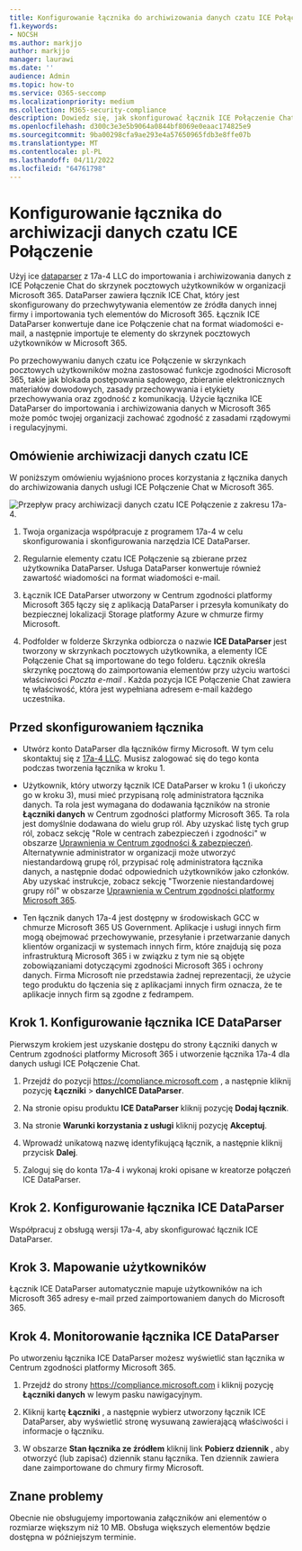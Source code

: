 ```yaml
---
title: Konfigurowanie łącznika do archiwizowania danych czatu ICE Połączenie w Microsoft 365
f1.keywords:
- NOCSH
ms.author: markjjo
author: markjjo
manager: laurawi
ms.date: ''
audience: Admin
ms.topic: how-to
ms.service: O365-seccomp
ms.localizationpriority: medium
ms.collection: M365-security-compliance
description: Dowiedz się, jak skonfigurować łącznik ICE Połączenie Chat DataParser 17a-4 i używać go do importowania i archiwizowania danych usługi ICE Połączenie Chat w Microsoft 365.
ms.openlocfilehash: d300c3e3e5b9064a0844bf8069e0eaac174825e9
ms.sourcegitcommit: 9ba00298cfa9ae293e4a57650965fdb3e8ffe07b
ms.translationtype: MT
ms.contentlocale: pl-PL
ms.lasthandoff: 04/11/2022
ms.locfileid: "64761798"
---
```

# <a name="set-up-a-connector-to-archive-ice-connect-chat-data"></a>Konfigurowanie łącznika do archiwizacji danych czatu ICE Połączenie

Użyj ice [dataparser](https://www.17a-4.com/ice-dataparser/) z 17a-4 LLC do importowania i archiwizowania danych z ICE Połączenie Chat do skrzynek pocztowych użytkowników w organizacji Microsoft 365. DataParser zawiera łącznik ICE Chat, który jest skonfigurowany do przechwytywania elementów ze źródła danych innej firmy i importowania tych elementów do Microsoft 365. Łącznik ICE DataParser konwertuje dane ice Połączenie chat na format wiadomości e-mail, a następnie importuje te elementy do skrzynek pocztowych użytkowników w Microsoft 365.

Po przechowywaniu danych czatu ice Połączenie w skrzynkach pocztowych użytkowników można zastosować funkcje zgodności Microsoft 365, takie jak blokada postępowania sądowego, zbieranie elektronicznych materiałów dowodowych, zasady przechowywania i etykiety przechowywania oraz zgodność z komunikacją. Użycie łącznika ICE DataParser do importowania i archiwizowania danych w Microsoft 365 może pomóc twojej organizacji zachować zgodność z zasadami rządowymi i regulacyjnymi.

## <a name="overview-of-archiving-ice-chat-data"></a>Omówienie archiwizacji danych czatu ICE

W poniższym omówieniu wyjaśniono proces korzystania z łącznika danych do archiwizowania danych usługi ICE Połączenie Chat w Microsoft 365.

![Przepływ pracy archiwizacji danych czatu ICE Połączenie z zakresu 17a-4.](../media/ICEChatDataParserConnectorWorkflow.png)

1. Twoja organizacja współpracuje z programem 17a-4 w celu skonfigurowania i skonfigurowania narzędzia ICE DataParser.

2. Regularnie elementy czatu ICE Połączenie są zbierane przez użytkownika DataParser. Usługa DataParser konwertuje również zawartość wiadomości na format wiadomości e-mail.

3. Łącznik ICE DataParser utworzony w Centrum zgodności platformy Microsoft 365 łączy się z aplikacją DataParser i przesyła komunikaty do bezpiecznej lokalizacji Storage platformy Azure w chmurze firmy Microsoft.

4. Podfolder w folderze Skrzynka odbiorcza o nazwie **ICE DataParser** jest tworzony w skrzynkach pocztowych użytkownika, a elementy ICE Połączenie Chat są importowane do tego folderu. Łącznik określa skrzynkę pocztową do zaimportowania elementów przy użyciu wartości właściwości *Poczta e-mail* . Każda pozycja ICE Połączenie Chat zawiera tę właściwość, która jest wypełniana adresem e-mail każdego uczestnika.

## <a name="before-you-set-up-a-connector"></a>Przed skonfigurowaniem łącznika

- Utwórz konto DataParser dla łączników firmy Microsoft. W tym celu skontaktuj się z [17a-4 LLC](https://www.17a-4.com/contact/). Musisz zalogować się do tego konta podczas tworzenia łącznika w kroku 1.

- Użytkownik, który utworzy łącznik ICE DataParser w kroku 1 (i ukończy go w kroku 3), musi mieć przypisaną rolę administratora łącznika danych. Ta rola jest wymagana do dodawania łączników na stronie **Łączniki danych** w Centrum zgodności platformy Microsoft 365. Ta rola jest domyślnie dodawana do wielu grup ról. Aby uzyskać listę tych grup ról, zobacz sekcję "Role w centrach zabezpieczeń i zgodności" w obszarze [Uprawnienia w Centrum zgodności & zabezpieczeń](../security/office-365-security/permissions-in-the-security-and-compliance-center.md#roles-in-the-security--compliance-center). Alternatywnie administrator w organizacji może utworzyć niestandardową grupę ról, przypisać rolę administratora łącznika danych, a następnie dodać odpowiednich użytkowników jako członków. Aby uzyskać instrukcje, zobacz sekcję "Tworzenie niestandardowej grupy ról" w obszarze [Uprawnienia w Centrum zgodności platformy Microsoft 365](microsoft-365-compliance-center-permissions.md#create-a-custom-role-group).

- Ten łącznik danych 17a-4 jest dostępny w środowiskach GCC w chmurze Microsoft 365 US Government. Aplikacje i usługi innych firm mogą obejmować przechowywanie, przesyłanie i przetwarzanie danych klientów organizacji w systemach innych firm, które znajdują się poza infrastrukturą Microsoft 365 i w związku z tym nie są objęte zobowiązaniami dotyczącymi zgodności Microsoft 365 i ochrony danych. Firma Microsoft nie przedstawia żadnej reprezentacji, że użycie tego produktu do łączenia się z aplikacjami innych firm oznacza, że te aplikacje innych firm są zgodne z fedrampem.

## <a name="step-1-set-up-an-ice-dataparser-connector"></a>Krok 1. Konfigurowanie łącznika ICE DataParser

Pierwszym krokiem jest uzyskanie dostępu do strony Łączniki danych w Centrum zgodności platformy Microsoft 365 i utworzenie łącznika 17a-4 dla danych usługi ICE Połączenie Chat.

1. Przejdź do pozycji <https://compliance.microsoft.com> , a następnie kliknij pozycję **Łączniki** >  **danychICE DataParser**.

2. Na stronie opisu produktu **ICE DataParser** kliknij pozycję **Dodaj łącznik**.

3. Na stronie **Warunki korzystania z usługi** kliknij pozycję **Akceptuj**.

4. Wprowadź unikatową nazwę identyfikującą łącznik, a następnie kliknij przycisk **Dalej**.

5. Zaloguj się do konta 17a-4 i wykonaj kroki opisane w kreatorze połączeń ICE DataParser.

## <a name="step-2-configure-the-ice-dataparser-connector"></a>Krok 2. Konfigurowanie łącznika ICE DataParser

Współpracuj z obsługą wersji 17a-4, aby skonfigurować łącznik ICE DataParser.

## <a name="step-3-map-users"></a>Krok 3. Mapowanie użytkowników

Łącznik ICE DataParser automatycznie mapuje użytkowników na ich Microsoft 365 adresy e-mail przed zaimportowaniem danych do Microsoft 365.

## <a name="step-4-monitor-the-ice-dataparser-connector"></a>Krok 4. Monitorowanie łącznika ICE DataParser

Po utworzeniu łącznika ICE DataParser możesz wyświetlić stan łącznika w Centrum zgodności platformy Microsoft 365.

1. Przejdź do strony <https://compliance.microsoft.com> i kliknij pozycję **Łączniki danych** w lewym pasku nawigacyjnym.

2. Kliknij kartę **Łączniki** , a następnie wybierz utworzony łącznik ICE DataParser, aby wyświetlić stronę wysuwaną zawierającą właściwości i informacje o łączniku.

3. W obszarze **Stan łącznika ze źródłem** kliknij link **Pobierz dziennik** , aby otworzyć (lub zapisać) dziennik stanu łącznika. Ten dziennik zawiera dane zaimportowane do chmury firmy Microsoft.

## <a name="known-issues"></a>Znane problemy

Obecnie nie obsługujemy importowania załączników ani elementów o rozmiarze większym niż 10 MB. Obsługa większych elementów będzie dostępna w późniejszym terminie.
